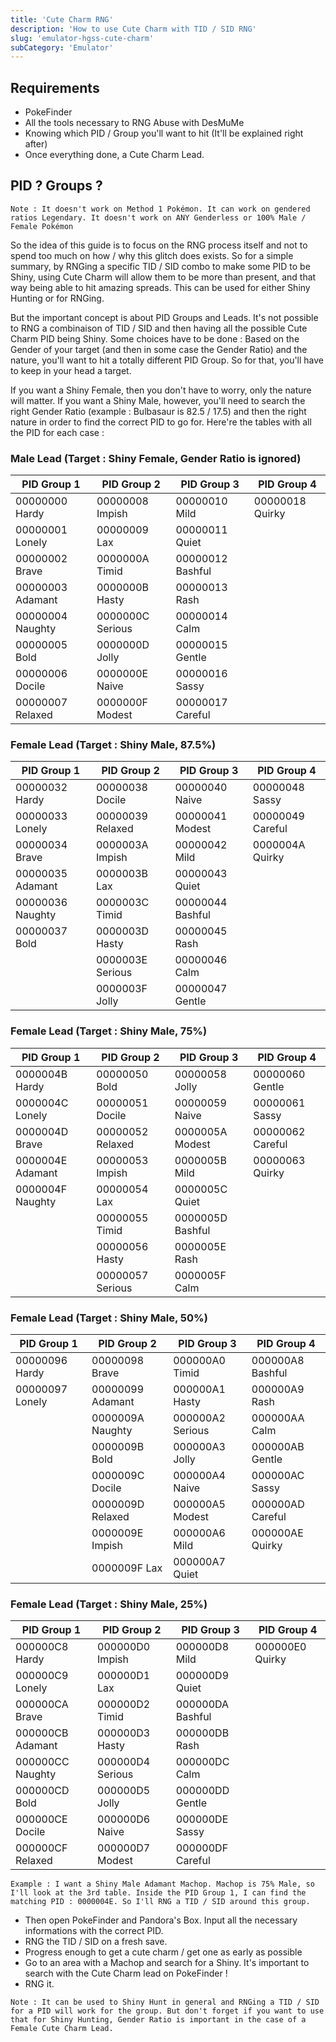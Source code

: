 ```yaml
---
title: 'Cute Charm RNG'
description: 'How to use Cute Charm with TID / SID RNG'
slug: 'emulator-hgss-cute-charm'
subCategory: 'Emulator'
---
```


## Requirements

- PokeFinder
- All the tools necessary to RNG Abuse with DesMuMe
- Knowing which PID / Group you'll want to hit (It'll be explained right after)
- Once everything done, a Cute Charm Lead.

## PID ? Groups ?

```
Note : It doesn't work on Method 1 Pokémon. It can work on gendered ratios Legendary. It doesn't work on ANY Genderless or 100% Male / Female Pokémon
```

So the idea of this guide is to focus on the RNG process itself and not to spend too much on how / why this glitch does exists. So for a simple summary, by RNGing a specific TID / SID combo to make some PID to be Shiny, using Cute Charm will allow them to be more than present, and that way being able to hit amazing spreads. This can be used for either Shiny Hunting or for RNGing. 

But the important concept is about PID Groups and Leads. It's not possible to RNG a combinaison of TID / SID and then having all the possible Cute Charm PID being Shiny. Some choices have to be done : Based on the Gender of your target (and then in some case the Gender Ratio) and the nature, you'll want to hit a totally different PID Group. So for that, you'll have to keep in your head a target. 

If you want a Shiny Female, then you don't have to worry, only the nature will matter. If you want a Shiny Male, however, you'll need to search the right Gender Ratio (example : Bulbasaur is 82.5 / 17.5) and then the right nature in order to find the correct PID to go for. Here're the tables with all the PID for each case :

### Male Lead (Target : Shiny Female, Gender Ratio is ignored)

| PID Group 1      | PID Group 2     | PID Group 3     | PID Group 4    |
| ---------------- | -----------     | -----------     | -----------    |
| 00000000 Hardy   |00000008 Impish  |00000010 Mild    |00000018 Quirky |
| 00000001 Lonely  |00000009 Lax     |00000011 Quiet   |                |
| 00000002 Brave   |0000000A Timid   |00000012 Bashful |                |
| 00000003 Adamant |0000000B Hasty   |00000013 Rash    |                |
| 00000004 Naughty |0000000C Serious |00000014 Calm    |                |
| 00000005 Bold    |0000000D Jolly   |00000015 Gentle  |                |
| 00000006 Docile  |0000000E Naive   |00000016 Sassy   |                |
| 00000007 Relaxed |0000000F Modest  |00000017 Careful |                |



### Female Lead (Target : Shiny Male, 87.5%)

| PID Group 1      | PID Group 2     | PID Group 3     | PID Group 4     |
| ---------------- | -----------     | -----------     | -----------     |
| 00000032 Hardy   |00000038 Docile  |00000040 Naive   |00000048 Sassy   |
| 00000033 Lonely  |00000039 Relaxed |00000041 Modest  |00000049 Careful |
| 00000034 Brave   |0000003A Impish  |00000042 Mild    |0000004A Quirky  |
| 00000035 Adamant |0000003B Lax     |00000043 Quiet   |                 |
| 00000036 Naughty |0000003C Timid   |00000044 Bashful |                 |
| 00000037 Bold    |0000003D Hasty   |00000045 Rash    |                 |
|                  |0000003E Serious |00000046 Calm    |                 |
|                  |0000003F Jolly   |00000047 Gentle  |                 |			
		
		
### Female Lead (Target : Shiny Male, 75%)

| PID Group 1      | PID Group 2     | PID Group 3     | PID Group 4     |
| ---------------- | -----------     | -----------     | -----------     |
| 0000004B Hardy   |00000050 Bold    |00000058 Jolly   |00000060 Gentle  |
| 0000004C Lonely  |00000051 Docile  |00000059 Naive   |00000061 Sassy   |
| 0000004D Brave   |00000052 Relaxed |0000005A Modest  |00000062 Careful |
| 0000004E Adamant |00000053 Impish  |0000005B Mild    |00000063 Quirky  |
| 0000004F Naughty |00000054 Lax     |0000005C Quiet   |                 |
|                  |00000055 Timid   |0000005D Bashful |                 |
|                  |00000056 Hasty   |0000005E Rash    |                 |
|                  |00000057 Serious |0000005F Calm    |                 |				
			
### Female Lead (Target : Shiny Male, 50%)

| PID Group 1      | PID Group 2     | PID Group 3     | PID Group 4     |
| ---------------- | -----------     | -----------     | -----------     |
| 00000096 Hardy   |00000098 Brave   |000000A0 Timid   |000000A8 Bashful |
| 00000097 Lonely  |00000099 Adamant |000000A1 Hasty   |000000A9 Rash    |
|                  |0000009A Naughty |000000A2 Serious |000000AA Calm    |
|                  |0000009B Bold    |000000A3 Jolly   |000000AB Gentle  |
|                  |0000009C Docile  |000000A4 Naive   |000000AC Sassy   |
|                  |0000009D Relaxed |000000A5 Modest  |000000AD Careful |
|                  |0000009E Impish  |000000A6 Mild    |000000AE Quirky  |
|                  |0000009F Lax     |000000A7 Quiet   |                 |			
			
			
### Female Lead (Target : Shiny Male, 25%)

| PID Group 1      | PID Group 2     | PID Group 3     | PID Group 4     |
| ---------------- | -----------     | -----------     | -----------     |
| 000000C8 Hardy   |000000D0 Impish  |000000D8 Mild    |000000E0 Quirky  |
| 000000C9 Lonely  |000000D1 Lax     |000000D9 Quiet   |                 |
| 000000CA Brave   |000000D2 Timid   |000000DA Bashful |                 |
| 000000CB Adamant |000000D3 Hasty   |000000DB Rash    |                 |
| 000000CC Naughty |000000D4 Serious |000000DC Calm    |                 |
| 000000CD Bold    |000000D5 Jolly   |000000DD Gentle  |                 |
| 000000CE Docile  |000000D6 Naive   |000000DE Sassy   |                 |
| 000000CF Relaxed |000000D7 Modest  |000000DF Careful |                 |	

```
Example : I want a Shiny Male Adamant Machop. Machop is 75% Male, so I'll look at the 3rd table. Inside the PID Group 1, I can find the matching PID : 0000004E. So I'll RNG a TID / SID around this group.
```

* Then open PokeFinder and Pandora's Box. Input all the necessary informations with the correct PID.
* RNG the TID / SID on a fresh save.
* Progress enough to get a cute charm / get one as early as possible
* Go to an area with a Machop and search for a Shiny. It's important to search with the Cute Charm lead on PokeFinder !
* RNG it.

```
Note : It can be used to Shiny Hunt in general and RNGing a TID / SID for a PID will work for the group. But don't forget if you want to use that for Shiny Hunting, Gender Ratio is important in the case of a Female Cute Charm Lead.
```
